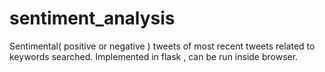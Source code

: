 # sentiment_analysis
Sentimental( positive or negative ) tweets of most recent tweets related to keywords searched.
Implemented in flask , can be run inside browser.
